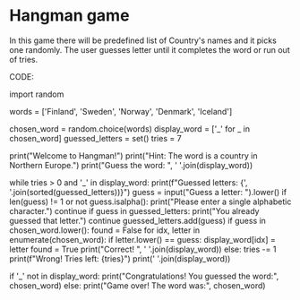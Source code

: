 # Hangman game
In this game there will be predefined list of Country's names and it picks one randomly. The user guesses letter until it completes the word or run out of tries.

CODE:

import random

words = ['Finland', 'Sweden', 'Norway', 'Denmark', 'Iceland']

chosen_word = random.choice(words)
display_word = ['_' for _ in chosen_word]
guessed_letters = set()
tries = 7

print("Welcome to Hangman!")
print("Hint: The word is a country in Northern Europe.")
print("Guess the word: ", ' '.join(display_word))

while tries > 0 and '_' in display_word:
    print(f"Guessed letters: {', '.join(sorted(guessed_letters))}")
    guess = input("Guess a letter: ").lower()
    if len(guess) != 1 or not guess.isalpha():
        print("Please enter a single alphabetic character.")
        continue
    if guess in guessed_letters:
        print("You already guessed that letter.")
        continue
    guessed_letters.add(guess)
    if guess in chosen_word.lower():
        found = False
        for idx, letter in enumerate(chosen_word):
            if letter.lower() == guess:
                display_word[idx] = letter
                found = True
        print("Correct! ", ' '.join(display_word))
    else:
        tries -= 1
        print(f"Wrong! Tries left: {tries}")
        print(' '.join(display_word))

if '_' not in display_word:
    print("Congratulations! You guessed the word:", chosen_word)
else:
    print("Game over! The word was:", chosen_word)
